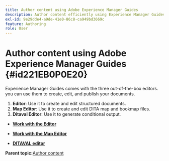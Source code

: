 ```yaml
---
title: Author content using Adobe Experience Manager Guides
description: Author content efficiently using Experience Manager Guides. Learn how to create, edit, and publish your documents in Experience Manager Guides.
exl-id: 9e29dde4-a9de-41e0-86c8-ca949bd3669c
feature: Authoring
role: User
---
```

# Author content using Adobe Experience Manager Guides {#id221EB0P0E20}

Experience Manager Guides comes with the three out-of-the-box editors. you can use them to create, edit, and publish your documents.

1.  **Editor**: Use it to create and edit structured documents.
1.  **Map Editor**: Use it to create and edit DITA map and bookmap files.
1.  **Ditaval Editor**: Use it to generate conditional output.

-   **[Work with the Editor](web-editor.md)**  

-   **[Work with the Map Editor](map-editor.md)**  

-   **[DITAVAL editor](ditaval-editor.md)**  


**Parent topic:**[Author content](authoring-content.md)
